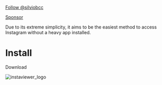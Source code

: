 <a class="github-button" href="https://github.com/silviobcc" data-color-scheme="no-preference: dark_high_contrast; light: light_high_contrast; dark: dark_high_contrast;" aria-label="Follow @silviobcc on GitHub">Follow @silviobcc</a>


<!-- Place this tag where you want the button to render. -->
<a class="github-button" href="https://github.com/sponsors/silviobcc" data-color-scheme="no-preference: dark_high_contrast; light: light_high_contrast; dark: dark_high_contrast;" data-icon="octicon-heart" data-size="large" aria-label="Sponsor @silviobcc on GitHub">Sponsor</a>

Due to its extreme simplicity, it aims to be the easiest method to access Instagram without a heavy app installed.

# Install

Download 

![instaviewer_logo](https://github.com/silviobcc/instaviewer/assets/133687098/53f609be-1569-41a2-932d-6bb48769b8af)



